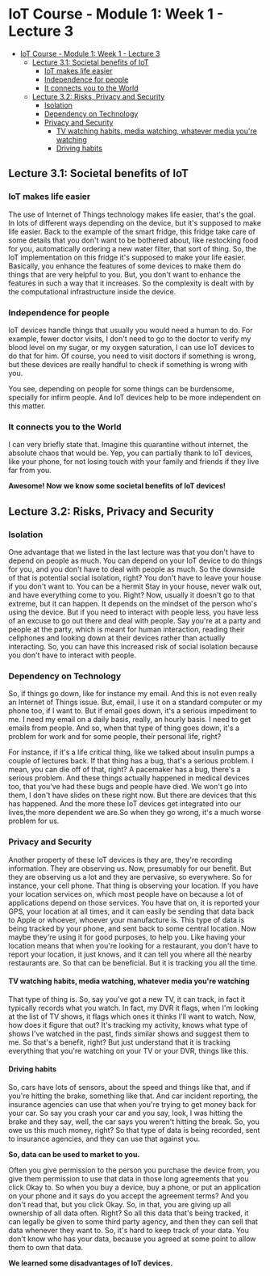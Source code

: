 # IoT Course - Module 1: Week 1 - Lecture 3

- [IoT Course - Module 1: Week 1 - Lecture 3](#iot-course---module-1-week-1---lecture-3)
  - [Lecture 3.1: Societal benefits of IoT](#lecture-31-societal-benefits-of-iot)
    - [IoT makes life easier](#iot-makes-life-easier)
    - [Independence for people](#independence-for-people)
    - [It connects you to the World](#it-connects-you-to-the-world)
  - [Lecture 3.2: Risks, Privacy and Security](#lecture-32-risks-privacy-and-security)
    - [Isolation](#isolation)
    - [Dependency on Technology](#dependency-on-technology)
    - [Privacy and Security](#privacy-and-security)
      - [TV watching habits, media watching, whatever media you're watching](#tv-watching-habits-media-watching-whatever-media-youre-watching)
      - [Driving habits](#driving-habits)

## Lecture 3.1: Societal benefits of IoT

### IoT makes life easier

The use of Internet of Things technology makes life easier, that's the goal. In lots of different ways depending on the device, but it's supposed to make life easier. Back to the example of the smart fridge, this fridge take care of some details that you don't want to be bothered about, like restocking food for you, automatically ordering a new water filter, that sort of thing. So, the IoT implementation on this fridge it's supposed to make your life easier. Basically, you enhance the features of some devices to make them do things that are very helpful to you. But, you don't want to enhance the features in such a way that it increases. So the complexity is dealt with by the computational infrastructure inside the device.

### Independence for people

IoT devices handle things that usually you would need a human to do. For example, fewer doctor visits, I don't need to go to the doctor to verify my blood level on my sugar, or my oxygen saturation, I can use IoT devices to do that for him. Of course, you need to visit doctors if something is wrong, but these devices are really handful to check if something is wrong with you.

You see, depending on people for some things can be burdensome, specially for infirm people. And IoT devices help to be more independent on this matter.

### It connects you to the World

 I can very briefly state that. Imagine this quarantine without internet, the absolute chaos that would be. Yep, you can partially thank to IoT devices, like your phone, for not losing touch with your family and friends if they live far from you.

**Awesome! Now we know some societal benefits of IoT devices!**

## Lecture 3.2: Risks, Privacy and Security

### Isolation

One advantage that we listed in the last lecture was that you don't have to depend on people as much. You can depend on your IoT device to do things for you, and you don't have to deal with people as much. So the downside of that is potential social isolation, right? You don't have to leave your house if you don't want to. You can be a hermit Stay in your house, never walk out, and have everything come to you. Right? Now, usually it doesn't go to that extreme, but it can happen. It depends on the mindset of the person who's using the device. But if you need to interact with people less, you have less of an excuse to go out there and deal with people. Say you're at a party and people at the party, which is meant for human interaction, reading their cellphones and looking down at their devices rather than actually interacting. So, you can have this increased risk of social isolation because you don't have to interact with people.

### Dependency on Technology

So, if things go down, like for instance my email. And this is not even really an Internet of Things issue. But, email, I use it on a standard computer or my phone too, if I want to. But if email goes down, it's a serious impediment to me. I need my email on a daily basis, really, an hourly basis. I need to get emails from people. And so, when that type of thing goes down, it's a problem for work and for some people, their personal life, right?

For instance, if it's a life critical thing, like we talked about insulin pumps a couple of lectures back. If that thing has a bug, that's a serious problem. I mean, you can die off of that, right? A pacemaker has a bug, there's a serious problem. And these things actually happened in medical devices too, that you've had these bugs and people have died. We won't go into them, I don't have slides on these right now. But there are devices that this has happened. And the more these IoT devices get integrated into our lives,the more dependent we are.So when they go wrong, it's a much worse problem for us.

### Privacy and Security

Another property of these IoT devices is they are, they're recording information. They are observing us. Now, presumably for our benefit. But they are observing us a lot and they are pervasive, so everywhere. So for instance, your cell phone. That thing is observing your location. If you have your location services on, which most people have on because a lot of applications depend on those services. You have that on, it is reported your GPS, your location at all times, and it can easily be sending that data back to Apple or whoever, whoever your manufacture is. This type of data is being tracked by your phone, and sent back to some central location. Now maybe they're using it for good purposes, to help you. Like having your location means that when you're looking for a restaurant, you don't have to report your location, it just knows, and it can tell you where all the nearby restaurants are. So that can be beneficial. But it is tracking you all the time.

#### TV watching habits, media watching, whatever media you're watching

That type of thing is. So, say you've got a new TV, it can track, in fact it typically records what you watch. In fact, my DVR it flags, when I'm looking at the list of TV shows, it flags which ones it thinks I'll want to watch. Now, how does it figure that out? It's tracking my activity, knows what type of shows I've watched in the past, finds similar shows and suggest them to me. So that's a benefit, right? But just understand that it is tracking everything that you're watching on your TV or your DVR, things like this.

#### Driving habits

So, cars have lots of sensors, about the speed and things like that, and if you're hitting the brake, something like that. And car incident reporting, the insurance agencies can use that when you're trying to get money back for your car. So say you crash your car and you say, look, I was hitting the brake and they say, well, the car says you weren't hitting the break. So, you owe us this much money, right? So that type of data is being recorded, sent to insurance agencies, and they can use that against you.

**So, data can be used to market to you.**

Often you give permission to the person you purchase the device from, you give them permission to use that data in those long agreements that you click Okay to. So when you buy a device, buy a phone, or put an application on your phone and it says do you accept the agreement terms? And you don't read that, but you click Okay. So, in that, you are giving up all ownership of all data often. Right? So all this data that's being tracked, it can legally be given to some third party agency, and then they can sell that data whenever they want to. So, it's hard to keep track of your data. You don't know who has your data, because you agreed at some point to allow them to own that data.

**We learned some disadvantages of IoT devices.**
